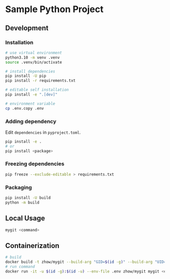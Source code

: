 # Sample Python Project

## Development

### Installation

```bash
# use virtual environment
python3.10 -m venv .venv
source .venv/bin/activate

# install dependencies
pip install -U pip
pip install -r requirements.txt

# editable self installation
pip install -e ".[dev]"

# environment variable
cp .env.copy .env
```

### Adding dependency

Edit `dependencies` in `pyproject.toml`.

```bash
pip install -e .
# or
pip install <package>
```

### Freezing dependencies

```bash
pip freeze --exclude-editable > requirements.txt
```

### Packaging

```bash
pip install -U build
python -m build
```

## Local Usage

```bash
mygit <command>
```

## Containerization

```bash
# build
docker build -t zhow/mygit --build-arg "GID=$(id -g)" --build-arg "UID=$(id -u)" .
# run command
docker run -it -u $(id -g):$(id -u) --env-file .env zhow/mygit mygit <command>
```
